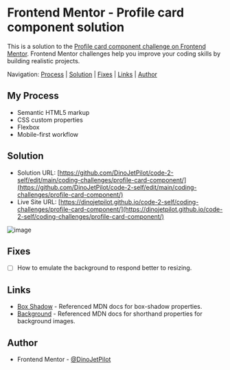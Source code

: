 # Frontend Mentor - Profile card component solution 

This is a solution to the [Profile card component challenge on Frontend Mentor](https://www.frontendmentor.io/challenges/profile-card-component-cfArpWshJ). Frontend Mentor challenges help you improve your coding skills by building realistic projects. 

Navigation: [Process](#process)  |  [Solution](#solution)  |  [Fixes](#fixes)  |  [Links](#links)  |  [Author](#author)
##

## My Process

- Semantic HTML5 markup
- CSS custom properties
- Flexbox
- Mobile-first workflow

## Solution

- Solution URL: [https://github.com/DinoJetPilot/code-2-self/edit/main/coding-challenges/profile-card-component/](https://github.com/DinoJetPilot/code-2-self/edit/main/coding-challenges/profile-card-component/)
- Live Site URL: [https://dinojetpilot.github.io/code-2-self/coding-challenges/profile-card-component/](https://dinojetpilot.github.io/code-2-self/coding-challenges/profile-card-component/)

![image](https://user-images.githubusercontent.com/92833227/145409326-21961640-2b08-45c4-805f-b87ffdc226fd.png)

## Fixes

- [ ] How to emulate the background to respond better to resizing.


## Links

- [Box Shadow](https://developer.mozilla.org/en-US/docs/Web/CSS/box-shadow) - Referenced MDN docs for box-shadow properties.
- [Background](https://developer.mozilla.org/en-US/docs/Web/CSS/background) - Referenced MDN docs for shorthand properties for background images.


## Author

- Frontend Mentor - [@DinoJetPilot](https://www.frontendmentor.io/profile/DinoJetPilot)
